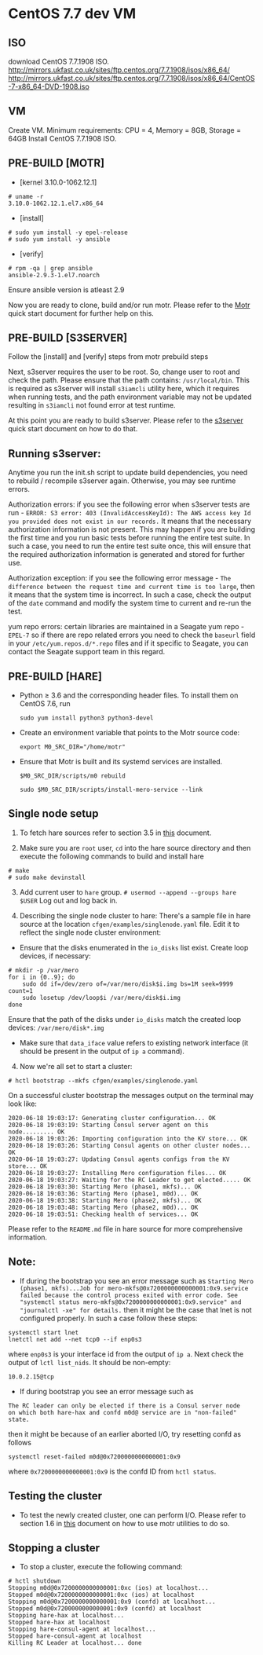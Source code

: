 CentOS 7.7 dev VM
=================

ISO
---
download CentOS 7.7.1908 ISO.
http://mirrors.ukfast.co.uk/sites/ftp.centos.org/7.7.1908/isos/x86_64/
http://mirrors.ukfast.co.uk/sites/ftp.centos.org/7.7.1908/isos/x86_64/CentOS-7-x86_64-DVD-1908.iso

VM
--
Create VM.
Minimum requirements:
CPU = 4, Memory = 8GB, Storage = 64GB
Install CentOS 7.7.1908 ISO.

PRE-BUILD [MOTR]
----------------
* [kernel 3.10.0-1062.12.1]
```
# uname -r
3.10.0-1062.12.1.el7.x86_64
```

* [install]
```
# sudo yum install -y epel-release
# sudo yum install -y ansible
```

* [verify]
```
# rpm -qa | grep ansible
ansible-2.9.3-1.el7.noarch
```

Ensure ansible version is atleast 2.9

Now you are ready to clone, build and/or run motr. Please refer to the [Motr](MeroQuickStart.md) quick start document for further help on this.

PRE-BUILD [S3SERVER]
--------------------
Follow the [install] and [verify] steps from motr prebuild steps

Next, s3server requires the user to be root. So, change user to root and check the path. Please ensure that the path contains: `/usr/local/bin`. This is required as s3server will install `s3iamcli` utility here, which it requires when running tests, and the path environment variable may not be updated resulting in `s3iamcli` not found error at test runtime.

At this point you are ready to build s3server. Please refer to the [s3server](S3ServerQuickStart.md) quick start document on how to do that.

## Running s3server:

Anytime you run the init.sh script to update build dependencies, you need to rebuild / recompile s3server again. Otherwise, you may see runtime errors.

Authorization errors: if you see the following error when s3server tests are run -
```ERROR: S3 error: 403 (InvalidAccessKeyId): The AWS access key Id you provided does not exist in our records.```
It means that the necessary authorization information is not present. This may happen if you are building the first time and you run basic tests before running the entire test suite. In such a case, you need to run the entire test suite once, this will ensure that the required authorization information is generated and stored for further use.

Authorization exception: if you see the following error message - ```The difference between the request time and current time is too large```, then it means that the system time is incorrect. In such a case, check the output of the `date` command and modify the system time to current and re-run the test.

yum repo errors: certain libraries are maintained in a Seagate yum repo - `EPEL-7` so if there are repo related errors you need to check the `baseurl` field in your `/etc/yum.repos.d/*.repo` files and if it specific to Seagate, you can contact the Seagate support team in this regard.

PRE-BUILD [HARE]
----------------
* Python ≥ 3.6 and the corresponding header files.
  To install them on CentOS 7.6, run
  
  `sudo yum install python3 python3-devel`
* Create an environment variable that points to the Motr source code:
  
  `export M0_SRC_DIR="/home/motr"`
* Ensure that Motr is built and its systemd services are installed.
  
  `$M0_SRC_DIR/scripts/m0 rebuild`
  
  `sudo $M0_SRC_DIR/scripts/install-mero-service --link`

## Single node setup

1. To fetch hare sources refer to section 3.5 in [this](Cluster_Setup.md) document. 

2. Make sure you are `root` user, `cd` into the hare source directory and then execute the following commands to build and install hare 
```
# make
# sudo make devinstall
```

3. Add current user to `hare` group.
```# usermod --append --groups hare $USER```
Log out and log back in.

4. Describing the single node cluster to hare:
There's a sample file in hare source at the location `cfgen/examples/singlenode.yaml` file. Edit it to reflect the single node cluster environment:
* Ensure that the disks enumerated in the `io_disks` list exist. Create loop devices, if necessary:
```
# mkdir -p /var/mero
for i in {0..9}; do
    sudo dd if=/dev/zero of=/var/mero/disk$i.img bs=1M seek=9999 count=1
    sudo losetup /dev/loop$i /var/mero/disk$i.img
done
```
Ensure that the path of the disks under `io_disks` match the created loop devices: `/var/mero/disk*.img`

* Make sure that `data_iface` value refers to existing network interface (it should be present in the output of `ip a` command).

4. Now we're all set to start a cluster:
```
# hctl bootstrap --mkfs cfgen/examples/singlenode.yaml
```

On a successful cluster bootstrap the messages output on the terminal may look like:
```
2020-06-18 19:03:17: Generating cluster configuration... OK
2020-06-18 19:03:19: Starting Consul server agent on this node......... OK
2020-06-18 19:03:26: Importing configuration into the KV store... OK
2020-06-18 19:03:26: Starting Consul agents on other cluster nodes... OK
2020-06-18 19:03:27: Updating Consul agents configs from the KV store... OK
2020-06-18 19:03:27: Installing Mero configuration files... OK
2020-06-18 19:03:27: Waiting for the RC Leader to get elected..... OK
2020-06-18 19:03:30: Starting Mero (phase1, mkfs)... OK
2020-06-18 19:03:36: Starting Mero (phase1, m0d)... OK
2020-06-18 19:03:38: Starting Mero (phase2, mkfs)... OK
2020-06-18 19:03:48: Starting Mero (phase2, m0d)... OK
2020-06-18 19:03:51: Checking health of services... OK
```

Please refer to the `README.md` file in hare source for more comprehensive information.

## Note:
* If during the bootstrap you see an error message such as 
```Starting Mero (phase1, mkfs)...Job for mero-mkfs@0x7200000000000001:0x9.service failed because the control process exited with error code. See "systemctl status mero-mkfs@0x7200000000000001:0x9.service" and "journalctl -xe" for details.```
then it might be the case that lnet is not configured properly. In such a case follow these steps:
```
systemctl start lnet
lnetctl net add --net tcp0 --if enp0s3
```
where `enp0s3` is your interface id from the output of `ip a`.
Next check the output of `lctl list_nids`. It should be non-empty:
```
10.0.2.15@tcp
```

* If during bootstrap you see an error message such as
```
The RC leader can only be elected if there is a Consul server node
on which both hare-hax and confd m0d@ service are in "non-failed" state.
```
then it might be because of an earlier aborted I/O, try resetting confd as follows
```
systemctl reset-failed m0d@0x7200000000000001:0x9
```
where `0x7200000000000001:0x9` is the confd ID from `hctl status`.

## Testing the cluster

* To test the newly created cluster, one can perform I/O. Please refer to section 1.6 in [this](Cluster_Setup.md) document on how to use motr utilities to do so.

## Stopping a cluster

* To stop a cluster, execute the following command:
```
# hctl shutdown
Stopping m0d@0x7200000000000001:0xc (ios) at localhost... 
Stopped m0d@0x7200000000000001:0xc (ios) at localhost
Stopping m0d@0x7200000000000001:0x9 (confd) at localhost... 
Stopped m0d@0x7200000000000001:0x9 (confd) at localhost
Stopping hare-hax at localhost... 
Stopped hare-hax at localhost
Stopping hare-consul-agent at localhost... 
Stopped hare-consul-agent at localhost
Killing RC Leader at localhost... done
``` 
